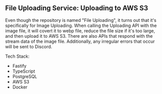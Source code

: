 ## File Uploading Service: Uploading to AWS S3

Even though the repository is named "File Uploading", it turns out that it's specifically for Image Uploading. When calling the Uploading API with the image file, it will covert it to webp file, reduce the file size if it's too large, and then upload it to AWS S3. There are also APIs that respond with the stream data of the image file. Additionally, any irregular errors that occur will be sent to Discord.

Tech Stack:

- Fastify
- TypeScript
- PostgreSQL
- AWS S3
- Docker
